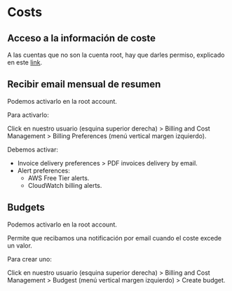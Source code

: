 # Costs

## Acceso a la información de coste

A las cuentas que no son la cuenta root, hay que darles permiso, explicado en este [link](https://repost.aws/knowledge-center/iam-billing-access).

## Recibir email mensual de resumen

Podemos activarlo en la root account.

Para activarlo:

Click en nuestro usuario (esquina superior derecha) > Billing and Cost Management > Billing Preferences (menú vertical margen izquierdo).

Debemos activar:

- Invoice delivery preferences > PDF invoices delivery by email.
- Alert preferences:
  - AWS Free Tier alerts.
  - CloudWatch billing alerts.

## Budgets

Podemos activarlo en la root account.

Permite que recibamos una notificación por email cuando el coste excede un valor.

Para crear uno:

Click en nuestro usuario (esquina superior derecha) > Billing and Cost Management > Budgest (menú vertical margen izquierdo) > Create budget.

